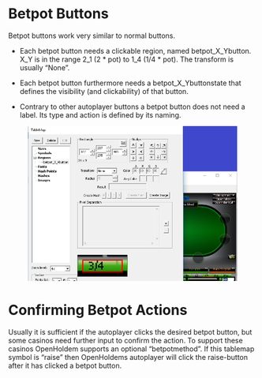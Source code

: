 # Betpot Buttons

Betpot buttons work very similar to normal buttons.

- Each betpot button needs a clickable region, named betpot_X_Ybutton.
  X_Y is in the range 2_1 (2 \* pot) to 1_4 (1/4 \* pot). The transform
  is usually “None”.

- Each betpot button furthermore needs a betpot_X_Ybuttonstate that
  defines the visibility (and clickability) of that button.

- Contrary to other autoplayer buttons a betpot button does not need a
  label. Its type and action is defined by its naming.

<figure>
<img src="images/openholdem/scraping_in_practice/betpot_buttons/OS_betpot_3_4button.png" />
</figure>

# Confirming Betpot Actions

Usually it is sufficient if the autoplayer clicks the desired betpot
button, but some casinos need further input to confirm the action. To
support these casinos OpenHoldem supports an optional “betpotmethod”. If
this tablemap symbol is “raise” then OpenHoldems autoplayer will click
the raise-button after it has clicked a betpot button.
